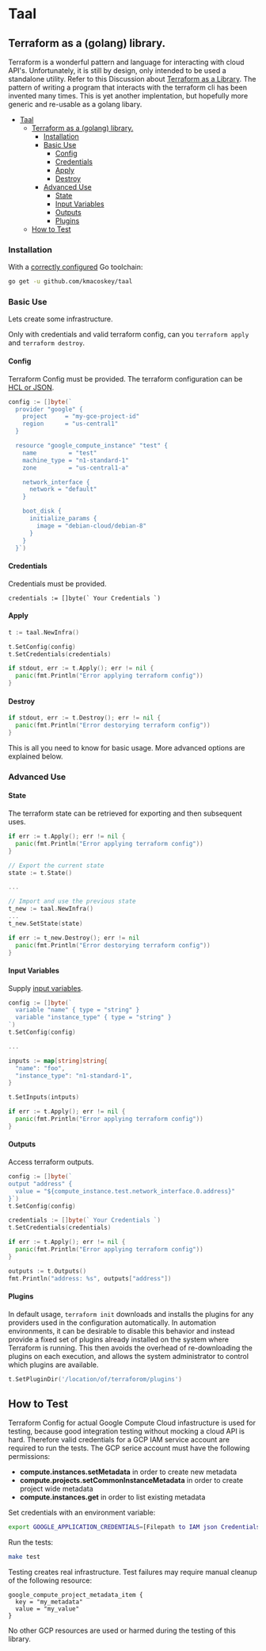 # Taal

## Terraform as a (golang) library.

Terraform is a wonderful pattern and language for interacting with cloud API's. Unfortunately, it is still by design, only intended to be used a standalone utility. Refer to this Discussion about [Terraform as a Library](https://github.com/hashicorp/terraform/issues/12582). The pattern of writing a program that interacts with the terraform cli has been invented many times. This is yet another implentation, but hopefully more generic and re-usable as a golang libary.

- [Taal](#taal)
  * [Terraform as a (golang) library.](#terraform-as-a-golang-library)
    + [Installation](#installation)
    + [Basic Use](#basic-use)
      - [Config](#config)
      - [Credentials](#credentials)
      - [Apply](#apply)
      - [Destroy](#destroy)
    + [Advanced Use](#advanced-use)
      - [State](#state)
      - [Input Variables](#input-variables)
      - [Outputs](#outputs)
      - [Plugins](#plugins)
  * [How to Test](#how-to-test)

### Installation

With a [correctly configured](https://golang.org/doc/install#testing) Go toolchain:

```sh
go get -u github.com/kmacoskey/taal
```

### Basic Use

Lets create some infrastructure. 

Only with credentials and valid terraform config, can you `terraform apply` and `terraform destroy`.

#### Config

Terraform Config must be provided. The terraform configuration can be [HCL or JSON](https://www.terraform.io/docs/configuration/syntax.html).

```go
config := []byte(`
  provider "google" {
    project     = "my-gce-project-id"
    region      = "us-central1"
  }

  resource "google_compute_instance" "test" {
    name         = "test"
    machine_type = "n1-standard-1"
    zone         = "us-central1-a"

    network_interface {
      network = "default"
    }

    boot_disk {
      initialize_params {
        image = "debian-cloud/debian-8"
      }
    }
  }`)
```

#### Credentials

Credentials must be provided.

```
credentials := []byte(` Your Credentials `)
```

#### Apply

```go
t := taal.NewInfra()

t.SetConfig(config)
t.SetCredentials(credentials)

if stdout, err := t.Apply(); err != nil {
  panic(fmt.Println("Error applying terraform config"))
}
```

#### Destroy

```go
if stdout, err := t.Destroy(); err != nil {
  panic(fmt.Println("Error destorying terraform config"))
}
```

This is all you need to know for basic usage. More advanced options are explained below.

### Advanced Use

#### State

The terraform state can be retrieved for exporting and then subsequent uses.

```go
if err := t.Apply(); err != nil {
  panic(fmt.Println("Error applying terraform config"))
}

// Export the current state
state := t.State()

...

// Import and use the previous state
t_new := taal.NewInfra()
...
t_new.SetState(state)

if err := t_new.Destroy(); err != nil 
  panic(fmt.Println("Error destorying terraform config"))
}
```

#### Input Variables

Supply [input variables](https://www.terraform.io/docs/configuration/variables.html).

```go
config := []byte(`
  variable "name" { type = "string" }
  variable "instance_type" { type = "string" }
`)
t.SetConfig(config)

...

inputs := map[string]string{
  "name": "foo",
  "instance_type": "n1-standard-1",
}

t.SetInputs(intputs)

if err := t.Apply(); err != nil {
  panic(fmt.Println("Error applying terraform config"))
}
```

#### Outputs

Access terraform outputs.

```go
config := []byte(`
output "address" {
  value = "${compute_instance.test.network_interface.0.address}"
}`)
t.SetConfig(config)

credentials := []byte(` Your Credentials `)
t.SetCredentials(credentials)

if err := t.Apply(); err != nil {
  panic(fmt.Println("Error applying terraform config"))
}

outputs := t.Outputs()
fmt.Println("address: %s", outputs["address"])
```

#### Plugins

In default usage, `terraform init` downloads and installs the plugins for any providers used in the configuration automatically. In automation environments, it can be desirable to disable this behavior and instead provide a fixed set of plugins already installed on the system where Terraform is running. This then avoids the overhead of re-downloading the plugins on each execution, and allows the system administrator to control which plugins are available.

```go
t.SetPluginDir('/location/of/terraforom/plugins')
```

## How to Test

Terraform Config for actual Google Compute Cloud infastructure is used for testing, because good integration testing without mocking a cloud API is hard. Therefore valid credentials for a GCP IAM service account are required to run the tests. The GCP serice account must have the following permissions:

  * **compute.instances.setMetadata** in order to create new metadata
  * **compute.projects.setCommonInstanceMetadata** in order to create project wide metadata
  * **compute.instances.get** in order to list existing metadata

Set credentials with an environment variable:

```sh
export GOOGLE_APPLICATION_CREDENTIALS=[Filepath to IAM json Credentials]
```

Run the tests:

```sh
make test
```

Testing creates real infrastructure. Test failures may require manual cleanup of the following resource:

```
google_compute_project_metadata_item { 
  key = "my_metadata" 
  value = "my_value" 
}
```

No other GCP resources are used or harmed during the testing of this library.

